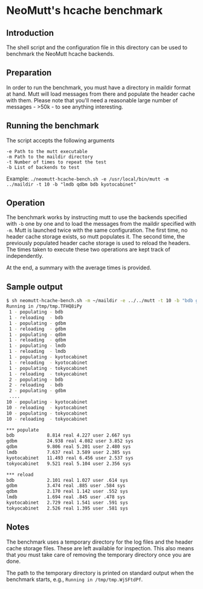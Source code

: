 # NeoMutt's hcache benchmark

## Introduction

The shell script and the configuration file in this directory can be used to benchmark the NeoMutt hcache backends. 

## Preparation

In order to run the benchmark, you must have a directory in maildir format at hand. Mutt will load messages from there and populate the header cache with them. Please note that you'll need a reasonable large number of messages - >50k - to see anything interesting.

## Running the benchmark

The script accepts the following arguments

```
-e Path to the mutt executable
-m Path to the maildir directory
-t Number of times to repeat the test
-b List of backends to test
```

Example: `./neomutt-hcache-bench.sh -e /usr/local/bin/mutt -m ../maildir -t 10 -b "lmdb qdbm bdb kyotocabinet"`

## Operation

The benchmark works by instructing mutt to use the backends specified with `-b` one by one and to load the messages from the maildir specified with `-m`. Mutt is launched twice with the same configuration. The first time, no header cache storage exists, so mutt populates it. The second time, the previously populated header cache storage is used to reload the headers. The times taken to execute these two operations are kept track of independently.

At the end, a summary with the average times is provided.

## Sample output

```sh
$ sh neomutt-hcache-bench.sh -m ~/maildir -e ../../mutt -t 10 -b "bdb gdbm qdbm lmdb kyotocabinet tokyocabinet"
Running in /tmp/tmp.TFHQ8iPy
 1 - populating - bdb
 1 - reloading  - bdb
 1 - populating - gdbm
 1 - reloading  - gdbm
 1 - populating - qdbm
 1 - reloading  - qdbm
 1 - populating - lmdb
 1 - reloading  - lmdb
 1 - populating - kyotocabinet
 1 - reloading  - kyotocabinet
 1 - populating - tokyocabinet
 1 - reloading  - tokyocabinet
 2 - populating - bdb
 2 - reloading  - bdb
 2 - populating - gdbm
 ....
10 - populating - kyotocabinet
10 - reloading  - kyotocabinet
10 - populating - tokyocabinet
10 - reloading  - tokyocabinet

*** populate
bdb            8.814 real 4.227 user 2.667 sys
gdbm           24.938 real 4.082 user 3.852 sys
qdbm           9.806 real 5.201 user 2.480 sys
lmdb           7.637 real 3.589 user 2.385 sys
kyotocabinet   11.493 real 6.456 user 2.537 sys
tokyocabinet   9.521 real 5.104 user 2.356 sys

*** reload
bdb            2.101 real 1.027 user .614 sys
gdbm           3.474 real .885 user .584 sys
qdbm           2.170 real 1.142 user .552 sys
lmdb           1.694 real .845 user .478 sys
kyotocabinet   2.729 real 1.541 user .591 sys
tokyocabinet   2.526 real 1.395 user .581 sys
```

## Notes

The benchmark uses a temporary directory for the log files and the header cache storage files. These are left available for inspection. This also means that *you* must take care of removing the temporary directory once you are done.

The path to the temporary directory is printed on standard output when the benchmark starts, e.g., `Running in /tmp/tmp.WjSFtdPf`.
